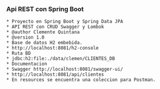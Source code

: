 ### Api REST con Spring Boot

    * Proyecto en Spring Boot y Spring Data JPA
    * API REST con CRUD Swagger y Lombok
    * @author Clemente Quintana
    * @version 1.0
    * Base de datos H2 embebida.
    * http://localhost:8081/h2-console
    * Ruta BD
    * jdbc:h2:file:./data/clemen/CLIENTES_DB
    * Documentacion
    * Swagger http://localhost:8081/swagger-ui/
    * http://localhost:8081/api/clientes
    * En resources se encuentra una coleccion para Postman.


    
  